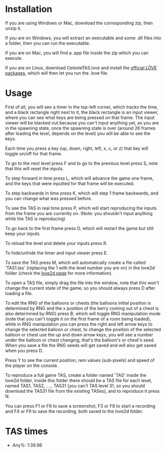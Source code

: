 # Installation
If you are using Windows or Mac, download the corresponding zip, then unzip it.

If you are on Windows, you will extract an executable and some .dll files into a folder, then you can run the executable.

If you are on Mac, you will find a .app file inside the zip which you can execute.

If you are on Linux, download CelesteTAS.love and install the [official LÖVE packages](https://www.love2d.org), which will then let you run the .love file.

# Usage
First of all, you will see a timer in the top-left corner, which tracks the time, and a black rectangle right next to it, the black rectangle is an input viewer, where you can see what keys are being pressed on that frame. The input viewer will be blacked out because you can't input anything yet, as you are in the spawning state, once the spawning state is over (around 26 frames after loading the level, depends on the level) you will be able to see the keys.

Each time you press a key (up, down, right, left, x, c, or z) that key will toggle on/off for that frame.

To go to the next level press F and to go to the previous level press S, note that this will reset the inputs.

To step forward in time press L, which will advance the game one frame, and the keys that were inputted for that frame will be executed.

To step backwards in time press K, which will step 1 frame backwards, and you can change what was pressed before.

To see the TAS in real time press P, which will start reproducing the inputs from the frame you are currently on. (Note: you shouldn't input anything while the TAS is reproducing)

To go back to the first frame press D, which will restart the game but still keep your inputs.

To reload the level and delete your inputs press R.

To hide/unhide the timer and input viewer press E.

To save the TAS press M, which will automatically create a file called 'TAS1.tas' (replacing the 1 with the level number you are on) in the love2d folder (check the [love2d page](https://love2d.org/wiki/love.filesystem) for more information).

To open a TAS file, simply drag the file into the window, note that this won't change the current state of the game, so you should always press D after loading a file.

To edit the RNG of the balloons or chests (the balloons initial position is determined by RNG and the x position of the berry coming out of a chest is also determined by RNG) press B, which will toggle RNG manipulation mode (note that you can't toggle it on the first frame of a room being loaded), while in RNG manipulation you can press the right and left arrow keys to change the selected balloon or chest, to change the position of the selected balloon or chest use the up and down arrow keys, you will see a number under the balloon or chest changing, that's the balloon's or chest's seed. When you save a file the RNG seeds will get saved and will also get saved when you press D.

Press Y to see the current position, rem values (sub-pixels) and speed of the player on the console.

To reproduce a full game TAS, create a folder named 'TAS' inside the love2d folder, inside this folder there should be a TAS file for each level, named TAS1, TAS2, ...., TAS31 (you can't TAS level 31, so you should download the TAS31 file from the existing TASes), and to reproduce it press N.

You can press F1 or F6 to save a screenshot, F3 or F8 to start a recording and F4 or F9 to save the recording, both saved to the love2d folder.

# TAS times
- Any%: 1:39.96
